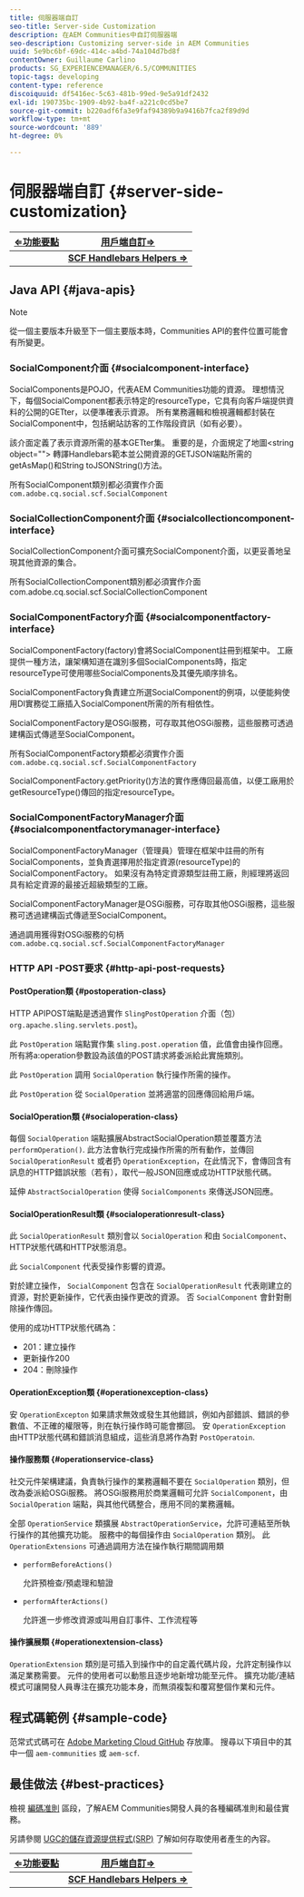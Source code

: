 ```yaml
---
title: 伺服器端自訂
seo-title: Server-side Customization
description: 在AEM Communities中自訂伺服器端
seo-description: Customizing server-side in AEM Communities
uuid: 5e9bc6bf-69dc-414c-a4bd-74a104d7bd8f
contentOwner: Guillaume Carlino
products: SG_EXPERIENCEMANAGER/6.5/COMMUNITIES
topic-tags: developing
content-type: reference
discoiquuid: df5416ec-5c63-481b-99ed-9e5a91df2432
exl-id: 190735bc-1909-4b92-ba4f-a221c0cd5be7
source-git-commit: b220adf6fa3e9faf94389b9a9416b7fca2f89d9d
workflow-type: tm+mt
source-wordcount: '889'
ht-degree: 0%

---
```


# 伺服器端自訂 {#server-side-customization}

| **[⇐功能要點](essentials.md)** | **[用戶端自訂⇒](client-customize.md)** |
|---|---|
|  | **[SCF Handlebars Helpers ⇒](handlebars-helpers.md)** |

## Java API {#java-apis}

>[!NOTE]
>
>從一個主要版本升級至下一個主要版本時，Communities API的套件位置可能會有所變更。

### SocialComponent介面 {#socialcomponent-interface}

SocialComponents是POJO，代表AEM Communities功能的資源。 理想情況下，每個SocialComponent都表示特定的resourceType，它具有向客戶端提供資料的公開的GETter，以便準確表示資源。 所有業務邏輯和檢視邏輯都封裝在SocialComponent中，包括網站訪客的工作階段資訊（如有必要）。

該介面定義了表示資源所需的基本GETter集。 重要的是，介面規定了地圖&lt;string object=&quot;&quot;> 轉譯Handlebars範本並公開資源的GETJSON端點所需的getAsMap()和String toJSONString()方法。

所有SocialComponent類別都必須實作介面 `com.adobe.cq.social.scf.SocialComponent`

### SocialCollectionComponent介面 {#socialcollectioncomponent-interface}

SocialCollectionComponent介面可擴充SocialComponent介面，以更妥善地呈現其他資源的集合。

所有SocialCollectionComponent類別都必須實作介面com.adobe.cq.social.scf.SocialCollectionComponent

### SocialComponentFactory介面 {#socialcomponentfactory-interface}

SocialComponentFactory(factory)會將SocialComponent註冊到框架中。 工廠提供一種方法，讓架構知道在識別多個SocialComponents時，指定resourceType可使用哪些SocialComponents及其優先順序排名。

SocialComponentFactory負責建立所選SocialComponent的例項，以便能夠使用DI實務從工廠插入SocialComponent所需的所有相依性。

SocialComponentFactory是OSGi服務，可存取其他OSGi服務，這些服務可透過建構函式傳遞至SocialComponent。

所有SocialComponentFactory類都必須實作介面 `com.adobe.cq.social.scf.SocialComponentFactory`

SocialComponentFactory.getPriority()方法的實作應傳回最高值，以便工廠用於getResourceType()傳回的指定resourceType。

### SocialComponentFactoryManager介面 {#socialcomponentfactorymanager-interface}

SocialComponentFactoryManager（管理員）管理在框架中註冊的所有SocialComponents，並負責選擇用於指定資源(resourceType)的SocialComponentFactory。 如果沒有為特定資源類型註冊工廠，則經理將返回具有給定資源的最接近超級類型的工廠。

SocialComponentFactoryManager是OSGi服務，可存取其他OSGi服務，這些服務可透過建構函式傳遞至SocialComponent。

通過調用獲得對OSGi服務的句柄 `com.adobe.cq.social.scf.SocialComponentFactoryManager`

### HTTP API -POST要求 {#http-api-post-requests}

#### PostOperation類 {#postoperation-class}

HTTP APIPOST端點是透過實作 `SlingPostOperation` 介面（包） `org.apache.sling.servlets.post`)。

此 `PostOperation` 端點實作集 `sling.post.operation` 值，此值會由操作回應。 所有將a:operation參數設為該值的POST請求將委派給此實施類別。

此 `PostOperation` 調用 `SocialOperation` 執行操作所需的操作。

此 `PostOperation` 從 `SocialOperation` 並將適當的回應傳回給用戶端。

#### SocialOperation類 {#socialoperation-class}

每個 `SocialOperation` 端點擴展AbstractSocialOperation類並覆蓋方法 `performOperation()`. 此方法會執行完成操作所需的所有動作，並傳回 `SocialOperationResult` 或者扔 `OperationException`，在此情況下，會傳回含有訊息的HTTP錯誤狀態（若有），取代一般JSON回應或成功HTTP狀態代碼。

延伸 `AbstractSocialOperation` 使得 `SocialComponents` 來傳送JSON回應。

#### SocialOperationResult類 {#socialoperationresult-class}

此 `SocialOperationResult` 類別會以 `SocialOperation` 和由 `SocialComponent`、 HTTP狀態代碼和HTTP狀態消息。

此 `SocialComponent` 代表受操作影響的資源。

對於建立操作， `SocialComponent` 包含在 `SocialOperationResult` 代表剛建立的資源，對於更新操作，它代表由操作更改的資源。 否 `SocialComponent` 會針對刪除操作傳回。

使用的成功HTTP狀態代碼為：

* 201：建立操作
* 更新操作200
* 204：刪除操作

#### OperationException類 {#operationexception-class}

安 `OperationExcepton` 如果請求無效或發生其他錯誤，例如內部錯誤、錯誤的參數值、不正確的權限等，則在執行操作時可能會擲回。 安 `OperationException` 由HTTP狀態代碼和錯誤消息組成，這些消息將作為對 `PostOperatoin`.

#### 操作服務類 {#operationservice-class}

社交元件架構建議，負責執行操作的業務邏輯不要在 `SocialOperation` 類別，但改為委派給OSGi服務。 將OSGi服務用於商業邏輯可允許 `SocialComponent`，由 `SocialOperation` 端點，與其他代碼整合，應用不同的業務邏輯。

全部 `OperationService` 類擴展 `AbstractOperationService`，允許可連結至所執行操作的其他擴充功能。 服務中的每個操作由 `SocialOperation` 類別。 此 `OperationExtensions` 可通過調用方法在操作執行期間調用類

* `performBeforeActions()`

   允許預檢查/預處理和驗證
* `performAfterActions()`

   允許進一步修改資源或叫用自訂事件、工作流程等

#### 操作擴展類 {#operationextension-class}

`OperationExtension` 類別是可插入到操作中的自定義代碼片段，允許定制操作以滿足業務需要。 元件的使用者可以動態且逐步地新增功能至元件。 擴充功能/連結模式可讓開發人員專注在擴充功能本身，而無須複製和覆寫整個作業和元件。

## 程式碼範例 {#sample-code}

范常式式碼可在 [Adobe Marketing Cloud GitHub](https://github.com/Adobe-Marketing-Cloud) 存放庫。 搜尋以下項目中的其中一個 `aem-communities` 或 `aem-scf`.

## 最佳做法 {#best-practices}

檢視 [編碼准則](code-guide.md) 區段，了解AEM Communities開發人員的各種編碼准則和最佳實務。

另請參閱 [UGC的儲存資源提供程式(SRP)](srp.md) 了解如何存取使用者產生的內容。

| **[⇐功能要點](essentials.md)** | **[用戶端自訂⇒](client-customize.md)** |
|---|---|
|  | **[SCF Handlebars Helpers ⇒](handlebars-helpers.md)** |
